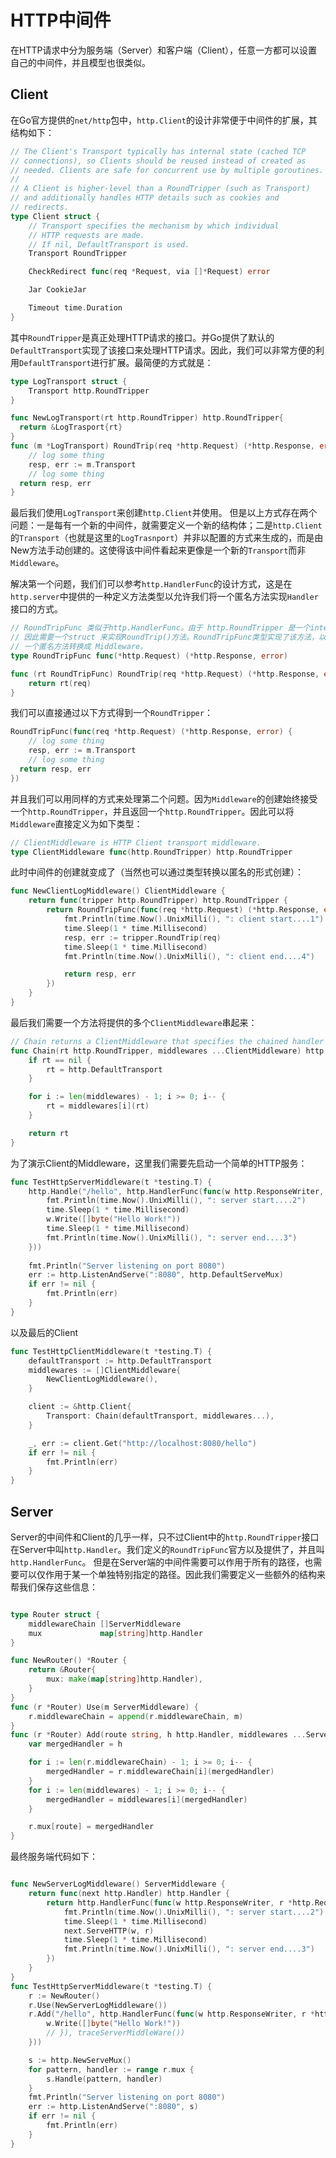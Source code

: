 # HTTP中间件

在HTTP请求中分为服务端（Server）和客户端（Client），任意一方都可以设置自己的中间件，并且模型也很类似。

## Client

在Go官方提供的`net/http`包中，`http.Client`的设计非常便于中间件的扩展，其结构如下：
```go
// The Client's Transport typically has internal state (cached TCP
// connections), so Clients should be reused instead of created as
// needed. Clients are safe for concurrent use by multiple goroutines.
//
// A Client is higher-level than a RoundTripper (such as Transport)
// and additionally handles HTTP details such as cookies and
// redirects.
type Client struct {
	// Transport specifies the mechanism by which individual
	// HTTP requests are made.
	// If nil, DefaultTransport is used.
	Transport RoundTripper

	CheckRedirect func(req *Request, via []*Request) error

	Jar CookieJar

	Timeout time.Duration
}
```

其中`RoundTripper`是真正处理HTTP请求的接口。并Go提供了默认的`DefaultTransport`实现了该接口来处理HTTP请求。因此，我们可以非常方便的利用`DefaultTransport`进行扩展。最简便的方式就是：
```go
type LogTransport struct {
	Transport http.RoundTripper		
}

func NewLogTransport(rt http.RoundTripper) http.RoundTripper{
  return &LogTrasport{rt}
}
func (m *LogTransport) RoundTrip(req *http.Request) (*http.Response, error) {
	// log some thing
	resp, err := m.Transport
	// log some thing
  return resp, err
}
```

最后我们使用`LogTransport`来创建`http.Client`并使用。
但是以上方式存在两个问题：一是每有一个新的中间件，就需要定义一个新的结构体；二是`http.Client`的`Transport`（也就是这里的`LogTrasnport`）并非以配置的方式来生成的，而是由New方法手动创建的。这使得该中间件看起来更像是一个新的`Transport`而非`Middleware`。

解决第一个问题，我们们可以参考`http.HandlerFunc`的设计方式，这是在`http.server`中提供的一种定义方法类型以允许我们将一个匿名方法实现`Handler`接口的方式。

```go
// RoundTripFunc 类似于http.HandlerFunc。由于 http.RoundTripper 是一个interface，
// 因此需要一个struct 来实现RoundTrip()方法。RoundTripFunc类型实现了该方法，以便我们将
// 一个匿名方法转换成 Middleware。
type RoundTripFunc func(*http.Request) (*http.Response, error)

func (rt RoundTripFunc) RoundTrip(req *http.Request) (*http.Response, error) {
	return rt(req)
}
```

我们可以直接通过以下方式得到一个`RoundTripper`：

```go
RoundTripFunc(func(req *http.Request) (*http.Response, error) {
	// log some thing
	resp, err := m.Transport
	// log some thing
  return resp, err
})
```



并且我们可以用同样的方式来处理第二个问题。因为`Middleware`的创建始终接受一个`http.RoundTripper`，并且返回一个`http.RoundTripper`。因此可以将`Middleware`直接定义为如下类型：
```go
// ClientMiddleware is HTTP Client transport middleware.
type ClientMiddleware func(http.RoundTripper) http.RoundTripper
```

此时中间件的创建就变成了（当然也可以通过类型转换以匿名的形式创建）：
```go
func NewClientLogMiddleware() ClientMiddleware {
	return func(tripper http.RoundTripper) http.RoundTripper {
		return RoundTripFunc(func(req *http.Request) (*http.Response, error) {
			fmt.Println(time.Now().UnixMilli(), ": client start....1")
			time.Sleep(1 * time.Millisecond)
			resp, err := tripper.RoundTrip(req)
			time.Sleep(1 * time.Millisecond)
			fmt.Println(time.Now().UnixMilli(), ": client end....4")

			return resp, err
		})
	}
}
```

最后我们需要一个方法将提供的多个`ClientMiddleware`串起来：

```go
// Chain returns a ClientMiddleware that specifies the chained handler for endpoint.
func Chain(rt http.RoundTripper, middlewares ...ClientMiddleware) http.RoundTripper {
	if rt == nil {
		rt = http.DefaultTransport
	}

	for i := len(middlewares) - 1; i >= 0; i-- {
		rt = middlewares[i](rt)
	}

	return rt
}
```



为了演示Client的Middleware，这里我们需要先启动一个简单的HTTP服务：

```go
func TestHttpServerMiddleware(t *testing.T) {
	http.Handle("/hello", http.HandlerFunc(func(w http.ResponseWriter, r *http.Request) {
		fmt.Println(time.Now().UnixMilli(), ": server start....2")
		time.Sleep(1 * time.Millisecond)
		w.Write([]byte("Hello Work!"))
		time.Sleep(1 * time.Millisecond)
		fmt.Println(time.Now().UnixMilli(), ": server end....3")
	}))
  
	fmt.Println("Server listening on port 8080")
	err := http.ListenAndServe(":8080", http.DefaultServeMux)
	if err != nil {
		fmt.Println(err)
	}
}
```

以及最后的Client
```go
func TestHttpClientMiddleware(t *testing.T) {
	defaultTransport := http.DefaultTransport
	middlewares := []ClientMiddleware{
		NewClientLogMiddleware(),
	}

	client := &http.Client{
		Transport: Chain(defaultTransport, middlewares...),
	}

	_, err := client.Get("http://localhost:8080/hello")
	if err != nil {
		fmt.Println(err)
	}
}
```



## Server

Server的中间件和Client的几乎一样，只不过Client中的`http.RoundTripper`接口在Server中叫`http.Handler`。我们定义的`RoundTripFunc`官方以及提供了，并且叫`http.HandlerFunc`。
但是在Server端的中间件需要可以作用于所有的路径，也需要可以仅作用于某一个单独特别指定的路径。因此我们需要定义一些额外的结构来帮我们保存这些信息：

```go

type Router struct {
	middlewareChain []ServerMiddleware
	mux             map[string]http.Handler
}

func NewRouter() *Router {
	return &Router{
		mux: make(map[string]http.Handler),
	}
}
func (r *Router) Use(m ServerMiddleware) {
	r.middlewareChain = append(r.middlewareChain, m)
}
func (r *Router) Add(route string, h http.Handler, middlewares ...ServerMiddleware) {
	var mergedHandler = h

	for i := len(r.middlewareChain) - 1; i >= 0; i-- {
		mergedHandler = r.middlewareChain[i](mergedHandler)
	}
	for i := len(middlewares) - 1; i >= 0; i-- {
		mergedHandler = middlewares[i](mergedHandler)
	}

	r.mux[route] = mergedHandler
}
```

最终服务端代码如下：

```go

func NewServerLogMiddleware() ServerMiddleware {
	return func(next http.Handler) http.Handler {
		return http.HandlerFunc(func(w http.ResponseWriter, r *http.Request) {
			fmt.Println(time.Now().UnixMilli(), ": server start....2")
			time.Sleep(1 * time.Millisecond)
			next.ServeHTTP(w, r)
			time.Sleep(1 * time.Millisecond)
			fmt.Println(time.Now().UnixMilli(), ": server end....3")
		})
	}
}
func TestHttpServerMiddleware(t *testing.T) {
	r := NewRouter()
	r.Use(NewServerLogMiddleware())
	r.Add("/hello", http.HandlerFunc(func(w http.ResponseWriter, r *http.Request) {
		w.Write([]byte("Hello Work!"))
		// }), traceServerMiddleWare())
	}))

	s := http.NewServeMux()
	for pattern, handler := range r.mux {
		s.Handle(pattern, handler)
	}
	fmt.Println("Server listening on port 8080")
	err := http.ListenAndServe(":8080", s)
	if err != nil {
		fmt.Println(err)
	}
}
```

